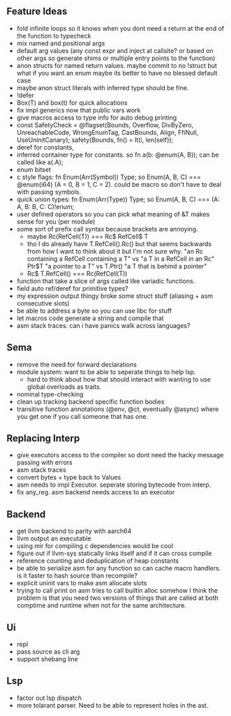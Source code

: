 ## Feature Ideas

- fold infinite loops so it knows when you dont need a return at the end of the function to typecheck
- mix named and positional args
- default arg values (any const expr and inject at callsite? or based on other args so generate shims or multiple entry points to the function)
- anon structs for named return values. maybe commit to no !struct but what if you want an enum maybe its better to have no blessed default case
- maybe anon struct literals with inferred type should be fine.
- !defer
- Box(T) and box(t) for quick allocations
- fix impl generics now that public vars work
- give macros access to type info for auto debug printing
- const SafetyCheck = @flagset(Bounds, Overflow, DivByZero, UnreachableCode, WrongEnumTag, CastBounds, Align, FfiNull, UseUninitCanary);
  safety(Bounds, fn() = lt(i, len(self));
- deref for constants,
- inferred container type for constants. so fn a(b: @enum(A, B)); can be called like a(.A);
- enum bitset
- c style flags: fn Enum(Arr(Symbol)) Type; so Enum(A, B, C) === @enum(i64) (A = 0, B = 1, C = 2). could be macro so don't have to deal with passing symbols.
- quick union types: fn Enum(Arr(Type)) Type; so Enum(A, B, C) === (A: A, B: B, C: C)!enum;
- user defined operators so you can pick what meaning of &T makes sense for you (per module)
- some sort of prefix call syntax because brackets are annoying.
  - maybe Rc(RefCell(T)) === Rc$ RefCell$ T
  - tho I do already have T.RefCell().Rc() but that seems backwards from how I want to think about it but I'm not sure why.
    "an Rc containing a RefCell containing a T" vs "a T in a RefCell in an Rc"
    Ptr$T "a pointer to a T" vs T.Ptr() "a T that is behind a pointer"
  - Rc$ T.RefCell() === Rc(RefCell(T))
- function that take a slice of args called like variadic functions.
- field auto ref/deref for primitive types?
- my expression output thingy broke some struct stuff (aliasing + asm consecutive slots)
- be able to address a byte so you can use libc for stuff
- let macros code generate a string and compile that
- asm stack traces. can i have panics walk across languages?

## Sema

- remove the need for forward declarations
- module system: want to be able to seperate things to help lsp.
  - hard to think about how that should interact with wanting to use global overloads as traits.
- nominal type-checking
- clean up tracking backend specific function bodies
- transitive function annotations (@env, @ct, eventually @async) where you get one if you call someone that has one.

## Replacing Interp

- give executors access to the compiler so dont need the hacky message passing with errors
- asm stack traces
- convert bytes + type back to Values
- asm needs to impl Executor. seperate storing bytecode from interp.
- fix any_reg. asm backend needs access to an executor

## Backend

- get llvm backend to parity with aarch64
- llvm output an executable
- using mir for compiling c dependencies would be cool
- figure out if llvm-sys statically links itself and if it can cross compile
- reference counting and deduplication of heap constants
- be able to serialize asm for any function so can cache macro handlers. is it faster to hash source than recompile?
- explicit uninit vars to make asm allocate slots
- trying to call print on asm tries to call builtin alloc somehow
  I think the problem is that you need two versions of things that are called at both comptime and runtime when not for the same architecture.

## Ui

- repl
- pass source as cli arg
- support shebang line

## Lsp

- factor out lsp dispatch
- more tolarant parser. Need to be able to represent holes in the ast.
